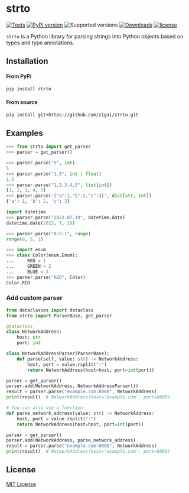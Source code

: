 # strto

[![Tests](https://github.com/zigai/strto/actions/workflows/tests.yml/badge.svg)](https://github.com/zigai/strto/actions/workflows/tests.yml)
[![PyPI version](https://badge.fury.io/py/strto.svg)](https://badge.fury.io/py/strto)
![Supported versions](https://img.shields.io/badge/python-3.10+-blue.svg)
[![Downloads](https://static.pepy.tech/badge/strto)](https://pepy.tech/project/strto)
[![license](https://img.shields.io/github/license/zigai/strto.svg)](https://github.com/zigai/strto/blob/master/LICENSE)

`strto` is a Python library for parsing strings into Python objects based on types and type annotations.

## Installation

#### From PyPi

```sh
pip install strto
```

#### From source

```sh
pip install git+https://github.com/zigai/strto.git
```

## Examples

```python
>>> from strto import get_parser
>>> parser = get_parser()

>>> parser.parse("5", int)
5
>>> parser.parse("1.5", int | float)
1.5
>>> parser.parse("1,2,3,4,5", list[int])
[1, 2, 3, 4, 5]
>>> parser.parse('{"a":1,"b":2,"c":3}', dict[str, int])
{'a': 1, 'b': 2, 'c': 3}

import datetime
>>> parser.parse("2022.07.19", datetime.date)
datetime.date(2022, 7, 19)

>>> parser.parse("0:5:1", range)
range(0, 5, 1)

>>> import enum
>>> class Color(enum.Enum):
...     RED = 1
...     GREEN = 2
...     BLUE = 3
>>> parser.parse("RED", Color)
Color.RED

```

### Add custom parser

```python
from dataclasses import dataclass
from strto import ParserBase, get_parser

@dataclass
class NetworkAddress:
    host: str
    port: int

class NetworkAddressParser(ParserBase):
    def parse(self, value: str) -> NetworkAddress:
        host, port = value.rsplit(":")
        return NetworkAddress(host=host, port=int(port))

parser = get_parser()
parser.add(NetworkAddress, NetworkAddressParser())
result = parser.parse("example.com:8080", NetworkAddress)
print(result)  # NetworkAddress(host='example.com', port=8080)

# You can also use a function
def parse_network_address(value: str) -> NetworkAddress:
    host, port = value.rsplit(":")
    return NetworkAddress(host=host, port=int(port))

parser = get_parser()
parser.add(NetworkAddress, parse_network_address)
result = parser.parse("example.com:8080", NetworkAddress)
print(result)  # NetworkAddress(host='example.com', port=8080)

```

## License

[MIT License](https://github.com/zigai/strto/blob/master/LICENSE)
